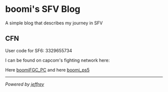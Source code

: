 #  boomi's SFV Blog

A simple blog that describes my journey in SFV

## CFN

User code for SF6: 3329655734

I can be found on capcom's fighting network here: 

Here [boomiFGC_PC](https://game.capcom.com/cfn/sfv/profile/boomiFGC_PC?lang=en) and here [boomi_ps5](https://game.capcom.com/cfn/sfv/profile/boomi_ps5?lang=en)

---
_Powered by [jeffrey](http://jeffwayne.io/)_
